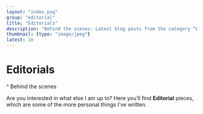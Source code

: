 ```yaml
---
layout: "index.pug"
group: "editorial"
title: "Editorials"
description: "Behind the scenes: Latest blog posts from the category “Editorials”."
thumbnail: {type: "image/jpeg"}
latest: 10
---
```


# Editorials
^ Behind the scenes

Are you interested in what else I am up to? Here you’ll find **Editorial** pieces, which are some of the more personal things I’ve written.
